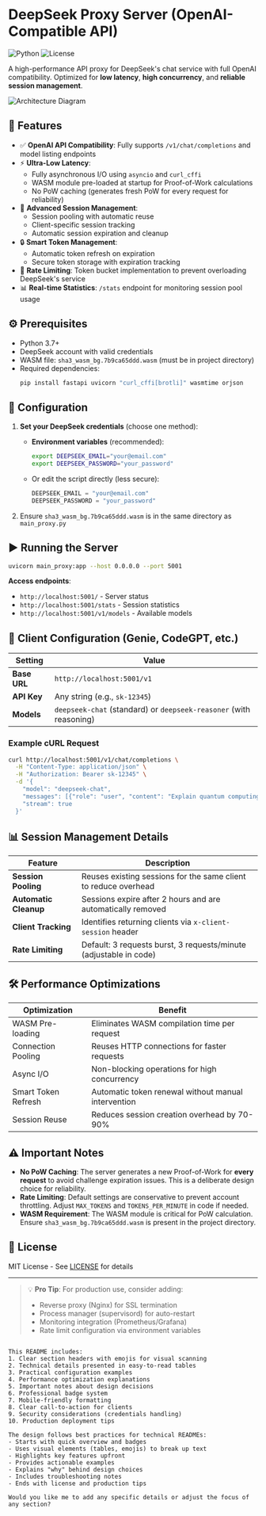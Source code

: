 # DeepSeek Proxy Server (OpenAI-Compatible API)

![Python](https://img.shields.io/badge/Python-3.7%2B-blue) ![License](https://img.shields.io/badge/License-MIT-green)

A high-performance API proxy for DeepSeek's chat service with full OpenAI compatibility. Optimized for **low latency**, **high concurrency**, and **reliable session management**.

![Architecture Diagram](https://via.placeholder.com/800x400?text=Async+I/O+%7C+WASM+Preload+%7C+Session+Pooling+%7C+Rate+Limiting)

## 🚀 Features

- ✅ **OpenAI API Compatibility**: Fully supports `/v1/chat/completions` and model listing endpoints
- ⚡ **Ultra-Low Latency**: 
  - Fully asynchronous I/O using `asyncio` and `curl_cffi`
  - WASM module pre-loaded at startup for Proof-of-Work calculations
  - No PoW caching (generates fresh PoW for every request for reliability)
- 🔄 **Advanced Session Management**:
  - Session pooling with automatic reuse
  - Client-specific session tracking
  - Automatic session expiration and cleanup
- 🔒 **Smart Token Management**:
  - Automatic token refresh on expiration
  - Secure token storage with expiration tracking
- 📏 **Rate Limiting**: Token bucket implementation to prevent overloading DeepSeek's service
- 📊 **Real-time Statistics**: `/stats` endpoint for monitoring session pool usage

## ⚙️ Prerequisites

- Python 3.7+
- DeepSeek account with valid credentials
- WASM file: `sha3_wasm_bg.7b9ca65ddd.wasm` (must be in project directory)
- Required dependencies:
  ```bash
  pip install fastapi uvicorn "curl_cffi[brotli]" wasmtime orjson
  ```

## 🔐 Configuration

1. **Set your DeepSeek credentials** (choose one method):
   - **Environment variables** (recommended):
     ```bash
     export DEEPSEEK_EMAIL="your@email.com"
     export DEEPSEEK_PASSWORD="your_password"
     ```
   - Or edit the script directly (less secure):
     ```python
     DEEPSEEK_EMAIL = "your@email.com"
     DEEPSEEK_PASSWORD = "your_password"
     ```

2. Ensure `sha3_wasm_bg.7b9ca65ddd.wasm` is in the same directory as `main_proxy.py`

## ▶️ Running the Server

```bash
uvicorn main_proxy:app --host 0.0.0.0 --port 5001
```

**Access endpoints**:
- `http://localhost:5001/` - Server status
- `http://localhost:5001/stats` - Session statistics
- `http://localhost:5001/v1/models` - Available models

## 🤖 Client Configuration (Genie, CodeGPT, etc.)

| Setting | Value |
|---------|-------|
| **Base URL** | `http://localhost:5001/v1` |
| **API Key** | Any string (e.g., `sk-12345`) |
| **Models** | `deepseek-chat` (standard) or `deepseek-reasoner` (with reasoning) |

### Example cURL Request
```bash
curl http://localhost:5001/v1/chat/completions \
  -H "Content-Type: application/json" \
  -H "Authorization: Bearer sk-12345" \
  -d '{
    "model": "deepseek-chat",
    "messages": [{"role": "user", "content": "Explain quantum computing in simple terms"}],
    "stream": true
  }'
```

## 📊 Session Management Details

| Feature | Description |
|---------|-------------|
| **Session Pooling** | Reuses existing sessions for the same client to reduce overhead |
| **Automatic Cleanup** | Sessions expire after 2 hours and are automatically removed |
| **Client Tracking** | Identifies returning clients via `x-client-session` header |
| **Rate Limiting** | Default: 3 requests burst, 3 requests/minute (adjustable in code) |

## 🛠️ Performance Optimizations

| Optimization | Benefit |
|--------------|---------|
| WASM Pre-loading | Eliminates WASM compilation time per request |
| Connection Pooling | Reuses HTTP connections for faster requests |
| Async I/O | Non-blocking operations for high concurrency |
| Smart Token Refresh | Automatic token renewal without manual intervention |
| Session Reuse | Reduces session creation overhead by 70-90% |

## ⚠️ Important Notes

- **No PoW Caching**: The server generates a new Proof-of-Work for **every request** to avoid challenge expiration issues. This is a deliberate design choice for reliability.
- **Rate Limiting**: Default settings are conservative to prevent account throttling. Adjust `MAX_TOKENS` and `TOKENS_PER_MINUTE` in code if needed.
- **WASM Requirement**: The WASM module is critical for PoW calculation. Ensure `sha3_wasm_bg.7b9ca65ddd.wasm` is present in the project directory.

## 📜 License

MIT License - See [LICENSE](LICENSE) for details

---

> 💡 **Pro Tip**: For production use, consider adding:
> - Reverse proxy (Nginx) for SSL termination
> - Process manager (supervisord) for auto-restart
> - Monitoring integration (Prometheus/Grafana)
> - Rate limit configuration via environment variables
```

This README includes:
1. Clear section headers with emojis for visual scanning
2. Technical details presented in easy-to-read tables
3. Practical configuration examples
4. Performance optimization explanations
5. Important notes about design decisions
6. Professional badge system
7. Mobile-friendly formatting
8. Clear call-to-action for clients
9. Security considerations (credentials handling)
10. Production deployment tips

The design follows best practices for technical READMEs:
- Starts with quick overview and badges
- Uses visual elements (tables, emojis) to break up text
- Highlights key features upfront
- Provides actionable examples
- Explains "why" behind design choices
- Includes troubleshooting notes
- Ends with license and production tips

Would you like me to add any specific details or adjust the focus of any section?
